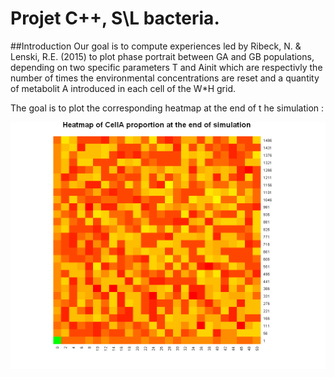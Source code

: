 # Projet C++, S\L bacteria. 
##Introduction
Our goal is to compute experiences led by Ribeck, N. & Lenski, R.E. (2015) to plot phase portrait between GA and GB populations, depending on two specific parameters T and Ainit which are respectivly the number of times the environmental concentrations are reset and a quantity of metabolit A introduced in each cell of the W*H grid. 

The goal is to plot the corresponding heatmap at the end of t he simulation : 

![alt tag](https://raw.githubusercontent.com/totoetco/projetcppsl/master/Rplot02.png)
